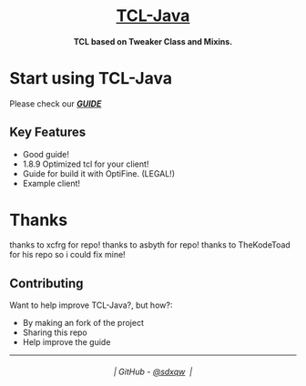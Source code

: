 <h1 align="center">
  <a href="https://github.com/sdxqw/TCL-Java">TCL-Java</a>
</h1>

<h4 align="center">TCL based on Tweaker Class and Mixins.</h4>

# Start using TCL-Java
Please check our [_**GUIDE**_](https://github.com/AxstSoftware/TCL-Java/wiki)

## Key Features

* Good guide!
* 1.8.9 Optimized tcl for your client!
* Guide for build it with OptiFine. (LEGAL!)
* Example client!

# Thanks

thanks to xcfrg for repo!
thanks to asbyth for repo!
thanks to TheKodeToad for his repo so i could fix mine!

## Contributing

Want to help improve TCL-Java?, but how?:

* By making an fork of the project
* Sharing this repo
* Help improve the guide

---
<h6 align="center">
  | GitHub - <a href="https://github.com/sdxqw">@sdxqw</a> 
  |
</h6>
